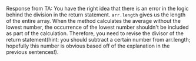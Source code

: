 Response from TA: You have the right idea that there is an error in the logic behind the division in the return statement.
`arr.length` gives us the length of the entire array. When the method calculates the average without the lowest
number, the occurrence of the lowest number shouldn't be included as part of the calculation. Therefore, you
need to revise the divisor of the return statement(hint: you should subtract a certain number from arr.length; hopefully this
number is obvious based off of the explanation in the previous sentences!).
